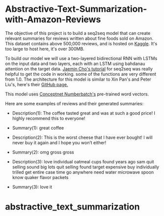 # Abstractive-Text-Summarization-with-Amazon-Reviews

The objective of this project is to build a seq2seq model that can create relevant summaries for reviews written about fine foods sold on Amazon. This dataset contains above 500,000 reviews, and is hosted on [Kaggle](https://www.kaggle.com/snap/amazon-fine-food-reviews). It's too large to host here, it's over 300MB.

To build our model we will use a two-layered bidirectional RNN with LSTMs on the input data and two layers, each with an LSTM using bahdanau attention on the target data. [Jaemin Cho's tutorial](https://github.com/j-min/tf_tutorial_plus/tree/master/RNN_seq2seq/contrib_seq2seq) for seq2seq was really helpful to get the code in working. some of the functions are very different from 1.0. The architecture for this model is similar to Xin Pan's and Peter Liu's, here's their [GitHub page.](https://github.com/tensorflow/models/tree/master/textsum)

This model uses [Conceptnet Numberbatch's](https://github.com/commonsense/conceptnet-numberbatch) pre-trained word vectors. 

Here are some examples of reviews and their generated summaries:
- Description(1): The coffee tasted great and was at such a good price! I highly recommend this to everyone!
- Summary(1): great coffee

- Description(2): This is the worst cheese that I have ever bought! I will never buy it again and I hope you won’t either!
- Summary(2): omg gross gross

- Description(3): love individual oatmeal cups found years ago sam quit selling sound big lots quit selling found target expensive buy individually trilled get entire case time go anywhere need water microwave spoon know quaker flavor packets
- Summary(3): love it

# abstractive_text_summarization
